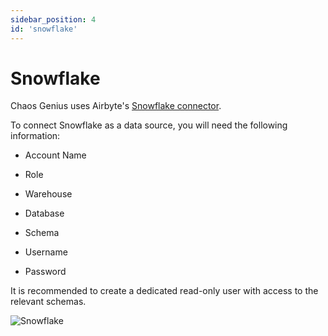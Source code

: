 ```yaml
---
sidebar_position: 4
id: 'snowflake'
---
```


# Snowflake

Chaos Genius uses Airbyte's [Snowflake connector](https://docs.airbyte.io/integrations/sources/snowflake).

To connect Snowflake as a data source, you will need the following information:

-   Account Name

-   Role

-   Warehouse

-   Database

-   Schema

-   Username

-   Password

It is recommended to create a dedicated read-only user with access to the relevant schemas.

![Snowflake](/img/connecting-to-data-sources/snowflake.png)

